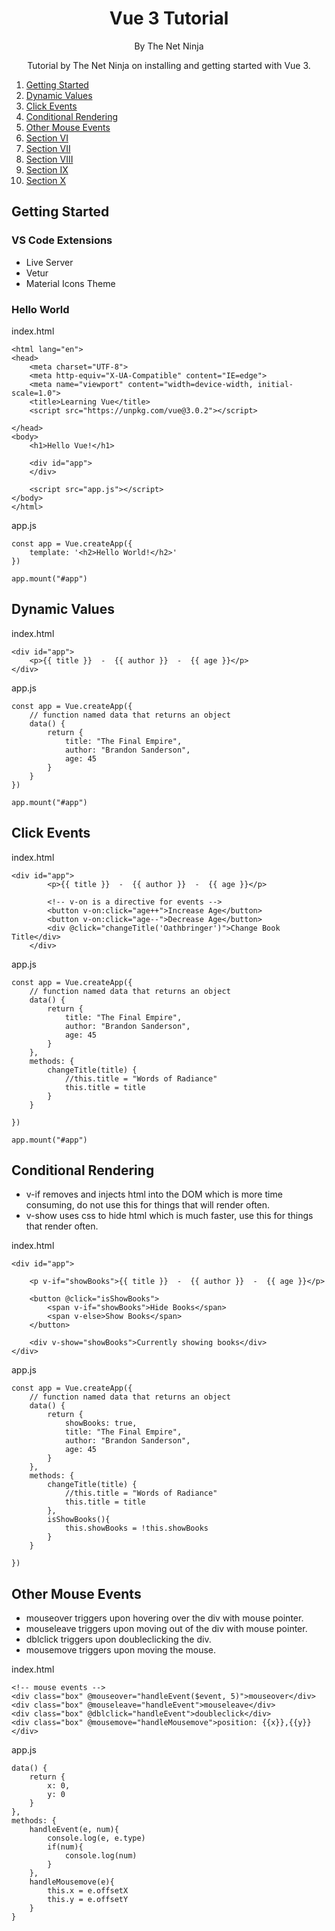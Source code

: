 <div align="center">
<h1>Vue 3 Tutorial</h1>
<p>By The Net Ninja</p>
</div>

<p align="center">
Tutorial by The Net Ninja on installing and getting started with Vue 3.
</p>

1.  [Getting Started](#getting-started)
2.  [Dynamic Values](#dynamic-values)
3.  [Click Events](#click-events)
4.  [Conditional Rendering](#conditional-rendering)
5.  [Other Mouse Events](#other-mouse-events)
6.  [Section VI](/Compendium/Section_VI)
7.  [Section VII](/Compendium/Section_VII)
8.  [Section VIII](/Compendium/Section_VIII)
9.  [Section IX](/Compendium/Section_IX)
10. [Section X](/Compendium/Section_X)

## Getting Started

### VS Code Extensions
- Live Server
- Vetur
- Material Icons Theme

### Hello World

index.html
```
<html lang="en">
<head>
    <meta charset="UTF-8">
    <meta http-equiv="X-UA-Compatible" content="IE=edge">
    <meta name="viewport" content="width=device-width, initial-scale=1.0">
    <title>Learning Vue</title>
    <script src="https://unpkg.com/vue@3.0.2"></script>

</head>
<body>
    <h1>Hello Vue!</h1>

    <div id="app">
    </div>

    <script src="app.js"></script>
</body>
</html>
```

app.js
```
const app = Vue.createApp({
    template: '<h2>Hello World!</h2>'
})

app.mount("#app")
```

## Dynamic Values

index.html
```
<div id="app">
    <p>{{ title }}  -  {{ author }}  -  {{ age }}</p>
</div>
```

app.js
```
const app = Vue.createApp({
    // function named data that returns an object
    data() {
        return {
            title: "The Final Empire",
            author: "Brandon Sanderson",
            age: 45
        }
    }
})

app.mount("#app")
```

## Click Events

index.html
```
<div id="app">
        <p>{{ title }}  -  {{ author }}  -  {{ age }}</p>

        <!-- v-on is a directive for events -->
        <button v-on:click="age++">Increase Age</button>
        <button v-on:click="age--">Decrease Age</button>
        <div @click="changeTitle('Oathbringer')">Change Book Title</div>
    </div>
```

app.js
```
const app = Vue.createApp({
    // function named data that returns an object
    data() {
        return {
            title: "The Final Empire",
            author: "Brandon Sanderson",
            age: 45
        }
    },
    methods: {
        changeTitle(title) {
            //this.title = "Words of Radiance"
            this.title = title
        }
    }

})

app.mount("#app")
```

## Conditional Rendering

- v-if removes and injects html into the DOM which is more time consuming, do not use this for things that will render often.
- v-show uses css to hide html which is much faster, use this for things that render often.

index.html
```
<div id="app">

    <p v-if="showBooks">{{ title }}  -  {{ author }}  -  {{ age }}</p>

    <button @click="isShowBooks">
        <span v-if="showBooks">Hide Books</span>
        <span v-else>Show Books</span>
    </button>

    <div v-show="showBooks">Currently showing books</div>
</div>
```

app.js
```
const app = Vue.createApp({
    // function named data that returns an object
    data() {
        return {
            showBooks: true,
            title: "The Final Empire",
            author: "Brandon Sanderson",
            age: 45
        }
    },
    methods: {
        changeTitle(title) {
            //this.title = "Words of Radiance"
            this.title = title
        },
        isShowBooks(){
            this.showBooks = !this.showBooks
        }
    }

})
```

## Other Mouse Events

- mouseover triggers upon hovering over the div with mouse pointer.
- mouseleave triggers upon moving out of the div with mouse pointer.
- dblclick triggers upon doubleclicking the div.
- mousemove triggers upon moving the mouse.
  
index.html
```
<!-- mouse events -->
<div class="box" @mouseover="handleEvent($event, 5)">mouseover</div>
<div class="box" @mouseleave="handleEvent">mouseleave</div>
<div class="box" @dblclick="handleEvent">doubleclick</div>
<div class="box" @mousemove="handleMousemove">position: {{x}},{{y}}</div>
```

app.js
```
data() {
    return {
        x: 0,
        y: 0
    }
},
methods: {
    handleEvent(e, num){
        console.log(e, e.type)
        if(num){
            console.log(num)
        }
    },
    handleMousemove(e){
        this.x = e.offsetX
        this.y = e.offsetY
    }
}
```